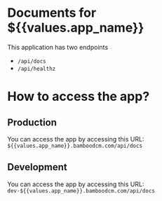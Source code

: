 # Documents for ${{values.app_name}}

This application has two endpoints
- `/api/docs`
- `/api/healthz`

# How to access the app?

## Production
You can access the app by accessing this URL: `${{values.app_name}}.bamboodcm.com/api/docs`

## Development
You can access the app by accessing this URL: `dev-${{values.app_name}}.bamboodcm.com/api/docs`